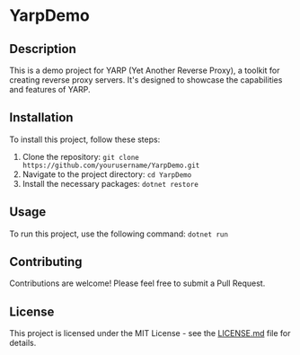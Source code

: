 # YarpDemo

## Description
This is a demo project for YARP (Yet Another Reverse Proxy), a toolkit for creating reverse proxy servers. It's designed to showcase the capabilities and features of YARP.

## Installation
To install this project, follow these steps:

1. Clone the repository: `git clone https://github.com/yourusername/YarpDemo.git`
2. Navigate to the project directory: `cd YarpDemo`
3. Install the necessary packages: `dotnet restore`

## Usage
To run this project, use the following command: `dotnet run`

## Contributing
Contributions are welcome! Please feel free to submit a Pull Request.

## License
This project is licensed under the MIT License - see the [LICENSE.md](LICENSE.md) file for details.
